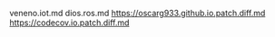 veneno.iot.md
dios.ros.md
https://oscarg933.github.io.patch.diff.md
https://codecov.io.patch.diff.md
